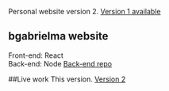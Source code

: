 Personal website version 2. [Version 1 available ](http://site.bgabrielma.work)

## bgabrielma website

Front-end: React <br />
Back-end: Node [Back-end repo](#)

##Live work
This version. [Version 2](https://bgabrielma.work/)
